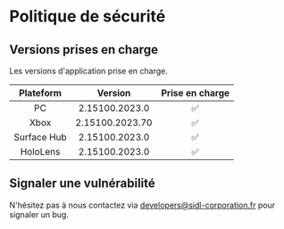 # Politique de sécurité

## Versions prises en charge

Les versions d'application prise en charge.

| Plateform | Version | Prise en charge    |
| :-: | :-: | :-: |
| PC | 2.15100.2023.0 | :white_check_mark: |
| Xbox | 2.15100.2023.70 | :white_check_mark: |
| Surface Hub | 2.15100.2023.0 | :white_check_mark: |
| HoloLens | 2.15100.2023.0 | :white_check_mark: |

## Signaler une vulnérabilité

N'hésitez pas à nous contactez via developers@sidl-corporation.fr pour signaler un bug.

